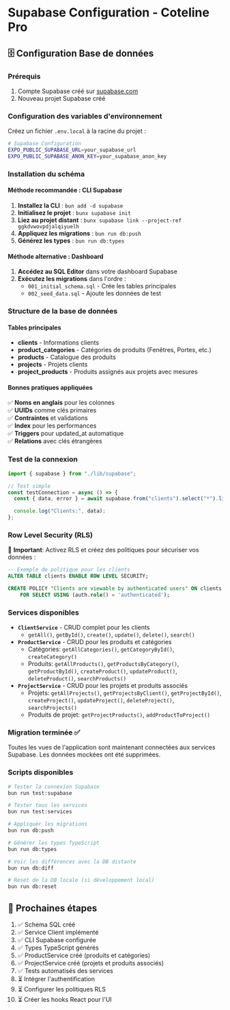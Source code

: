 # Supabase Configuration - Coteline Pro

## 🗄️ Configuration Base de données

### Prérequis

1. Compte Supabase créé sur [supabase.com](https://supabase.com)
2. Nouveau projet Supabase créé

### Configuration des variables d'environnement

Créez un fichier `.env.local` à la racine du projet :

```bash
# Supabase Configuration
EXPO_PUBLIC_SUPABASE_URL=your_supabase_url
EXPO_PUBLIC_SUPABASE_ANON_KEY=your_supabase_anon_key
```

### Installation du schéma

#### Méthode recommandée : CLI Supabase

1. **Installez la CLI** : `bun add -d supabase`
2. **Initialisez le projet** : `bunx supabase init`
3. **Liez au projet distant** : `bunx supabase link --project-ref ggkdvwovpdjalqiyuelh`
4. **Appliquez les migrations** : `bun run db:push`
5. **Générez les types** : `bun run db:types`

#### Méthode alternative : Dashboard

1. **Accédez au SQL Editor** dans votre dashboard Supabase
2. **Exécutez les migrations** dans l'ordre :
   - `001_initial_schema.sql` - Crée les tables principales
   - `002_seed_data.sql` - Ajoute les données de test

### Structure de la base de données

#### Tables principales

- **clients** - Informations clients
- **product_categories** - Catégories de produits (Fenêtres, Portes, etc.)
- **products** - Catalogue des produits
- **projects** - Projets clients
- **project_products** - Produits assignés aux projets avec mesures

#### Bonnes pratiques appliquées

✅ **Noms en anglais** pour les colonnes  
✅ **UUIDs** comme clés primaires  
✅ **Contraintes** et validations  
✅ **Index** pour les performances  
✅ **Triggers** pour updated_at automatique  
✅ **Relations** avec clés étrangères

### Test de la connexion

```typescript
import { supabase } from "./lib/supabase";

// Test simple
const testConnection = async () => {
  const { data, error } = await supabase.from("clients").select("*").limit(5);

  console.log("Clients:", data);
};
```

### Row Level Security (RLS)

🔐 **Important**: Activez RLS et créez des politiques pour sécuriser vos données :

```sql
-- Exemple de politique pour les clients
ALTER TABLE clients ENABLE ROW LEVEL SECURITY;

CREATE POLICY "Clients are viewable by authenticated users" ON clients
    FOR SELECT USING (auth.role() = 'authenticated');
```

### Services disponibles

- **`ClientService`** - CRUD complet pour les clients
  - `getAll()`, `getById()`, `create()`, `update()`, `delete()`, `search()`
- **`ProductService`** - CRUD pour les produits et catégories
  - Catégories: `getAllCategories()`, `getCategoryById()`, `createCategory()`
  - Produits: `getAllProducts()`, `getProductsByCategory()`, `getProductById()`, `createProduct()`, `updateProduct()`, `deleteProduct()`, `searchProducts()`
- **`ProjectService`** - CRUD pour les projets et produits associés
  - Projets: `getAllProjects()`, `getProjectsByClient()`, `getProjectById()`, `createProject()`, `updateProject()`, `deleteProject()`, `searchProjects()`
  - Produits de projet: `getProjectProducts()`, `addProductToProject()`

### Migration terminée ✅

Toutes les vues de l'application sont maintenant connectées aux services Supabase. Les données mockées ont été supprimées.

### Scripts disponibles

```bash
# Tester la connexion Supabase
bun run test:supabase

# Tester tous les services
bun run test:services

# Appliquer les migrations
bun run db:push

# Générer les types TypeScript
bun run db:types

# Voir les différences avec la DB distante
bun run db:diff

# Reset de la DB locale (si développement local)
bun run db:reset
```

## 🚀 Prochaines étapes

1. ✅ Schema SQL créé
2. ✅ Service Client implémenté
3. ✅ CLI Supabase configurée
4. ✅ Types TypeScript générés
5. ✅ ProductService créé (produits et catégories)
6. ✅ ProjectService créé (projets et produits associés)
7. ✅ Tests automatisés des services
8. ⏳ Intégrer l'authentification
9. ⏳ Configurer les politiques RLS
10. ⏳ Créer les hooks React pour l'UI
